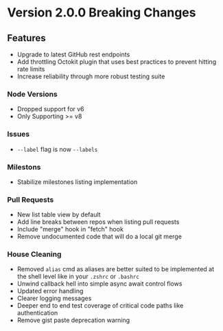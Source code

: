 # Version 2.0.0 Breaking Changes

## Features

-   Upgrade to latest GitHub rest endpoints
-   Add throttling Octokit plugin that uses best practices to prevent hitting rate limits
-   Increase reliability through more robust testing suite

### Node Versions

-   Dropped support for v6
-   Only Supporting >= v8

### Issues

-   `--label` flag is now `--labels`

### Milestons

-   Stabilize milestones listing implementation

### Pull Requests

-   New list table view by default
-   Add line breaks between repos when listing pull requests
-   Include "merge" hook in "fetch" hook
-   Remove undocumented code that will do a local git merge

### House Cleaning

-   Removed `alias` cmd as aliases are better suited to be implemented at the shell level like in your `.zshrc` or `.bashrc`
-   Unwind callback hell into simple async await control flows
-   Updated error handling
-   Clearer logging messages
-   Deeper end to end test coverage of critical code paths like authentication
-   Remove gist paste deprecation warning
